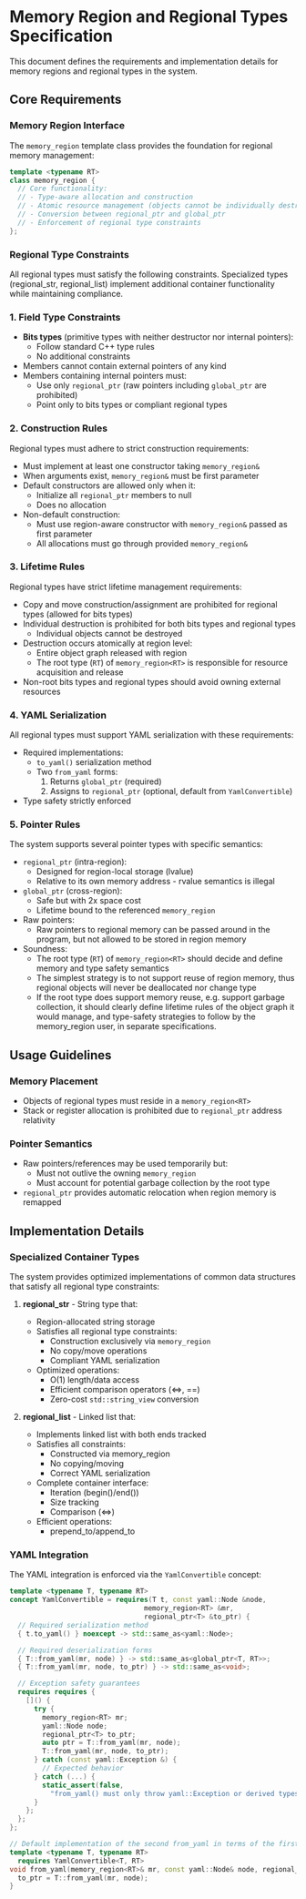 # Memory Region and Regional Types Specification

This document defines the requirements and implementation details for memory regions and regional types in the system.

## Core Requirements

### Memory Region Interface

The `memory_region` template class provides the foundation for regional memory management:

```cpp
template <typename RT>
class memory_region {
  // Core functionality:
  // - Type-aware allocation and construction
  // - Atomic resource management (objects cannot be individually destroyed)
  // - Conversion between regional_ptr and global_ptr
  // - Enforcement of regional type constraints
};
```

### Regional Type Constraints

All regional types must satisfy the following constraints. Specialized types (regional_str, regional_list) implement additional container functionality while maintaining compliance.

### 1. Field Type Constraints

   - **Bits types** (primitive types with neither destructor nor internal pointers):
     - Follow standard C++ type rules
     - No additional constraints
   - Members cannot contain external pointers of any kind
   - Members containing internal pointers must:
     - Use only `regional_ptr` (raw pointers including `global_ptr` are prohibited)
     - Point only to bits types or compliant regional types

### 2. Construction Rules

Regional types must adhere to strict construction requirements:

   - Must implement at least one constructor taking `memory_region&`
   - When arguments exist, `memory_region&` must be first parameter
   - Default constructors are allowed only when it:
     - Initialize all `regional_ptr` members to null
     - Does no allocation
   - Non-default construction:
     - Must use region-aware constructor with `memory_region&` passed as first parameter
     - All allocations must go through provided `memory_region&`

### 3. Lifetime Rules

Regional types have strict lifetime management requirements:

   - Copy and move construction/assignment are prohibited for regional types (allowed for bits types)
   - Individual destruction is prohibited for both bits types and regional types
     - Individual objects cannot be destroyed
   - Destruction occurs atomically at region level:
     - Entire object graph released with region
     - The root type (`RT`) of `memory_region<RT>` is responsible for resource acquisition and release
   - Non-root bits types and regional types should avoid owning external resources

### 4. YAML Serialization

All regional types must support YAML serialization with these requirements:

   - Required implementations:
     - `to_yaml()` serialization method
     - Two `from_yaml` forms:
       1. Returns `global_ptr` (required)
       2. Assigns to `regional_ptr` (optional, default from `YamlConvertible`)
   - Type safety strictly enforced

### 5. Pointer Rules

The system supports several pointer types with specific semantics:

   - `regional_ptr` (intra-region):
     - Designed for region-local storage (lvalue)
     - Relative to its own memory address - rvalue semantics is illegal
   - `global_ptr` (cross-region):
     - Safe but with 2x space cost
     - Lifetime bound to the referenced `memory_region`
   - Raw pointers:
     - Raw pointers to regional memory can be passed around in the program, but not allowed to be stored in region memory
   - Soundness:
     - The root type (`RT`) of `memory_region<RT>` should decide and define memory and type safety semantics
     - The simplest strategy is to not support reuse of region memory, thus regional objects will never be deallocated nor change type
     - If the root type does support memory reuse, e.g. support garbage collection, it should clearly define lifetime rules of the object graph it would manage, and type-safety strategies to follow by the memory_region user, in separate specifications.

## Usage Guidelines

### Memory Placement

- Objects of regional types must reside in a `memory_region<RT>`
- Stack or register allocation is prohibited due to `regional_ptr` address relativity

### Pointer Semantics

- Raw pointers/references may be used temporarily but:
  - Must not outlive the owning `memory_region`
  - Must account for potential garbage collection by the root type
- `regional_ptr` provides automatic relocation when region memory is remapped

## Implementation Details

### Specialized Container Types

The system provides optimized implementations of common data structures that satisfy all regional type constraints:

1. **regional_str** - String type that:

   - Region-allocated string storage
   - Satisfies all regional type constraints:
     - Construction exclusively via `memory_region`
     - No copy/move operations
     - Compliant YAML serialization
   - Optimized operations:
     - O(1) length/data access
     - Efficient comparison operators (<=>, ==)
     - Zero-cost `std::string_view` conversion

2. **regional_list** - Linked list that:
   - Implements linked list with both ends tracked
   - Satisfies all constraints:
     - Constructed via memory_region
     - No copying/moving
     - Correct YAML serialization
   - Complete container interface:
     - Iteration (begin()/end())
     - Size tracking
     - Comparison (<=>)
   - Efficient operations:
     - prepend_to/append_to

### YAML Integration

The YAML integration is enforced via the `YamlConvertible` concept:

```cpp
template <typename T, typename RT>
concept YamlConvertible = requires(T t, const yaml::Node &node,
                                 memory_region<RT> &mr,
                                 regional_ptr<T> &to_ptr) {
  // Required serialization method
  { t.to_yaml() } noexcept -> std::same_as<yaml::Node>;

  // Required deserialization forms
  { T::from_yaml(mr, node) } -> std::same_as<global_ptr<T, RT>>;
  { T::from_yaml(mr, node, to_ptr) } -> std::same_as<void>;

  // Exception safety guarantees
  requires requires {
    []() {
      try {
        memory_region<RT> mr;
        yaml::Node node;
        regional_ptr<T> to_ptr;
        auto ptr = T::from_yaml(mr, node);
        T::from_yaml(mr, node, to_ptr);
      } catch (const yaml::Exception &) {
        // Expected behavior
      } catch (...) {
        static_assert(false,
          "from_yaml() must only throw yaml::Exception or derived types");
      }
    };
  };
};

// Default implementation of the second from_yaml in terms of the first
template <typename T, typename RT>
  requires YamlConvertible<T, RT>
void from_yaml(memory_region<RT>& mr, const yaml::Node& node, regional_ptr<T>& to_ptr) {
  to_ptr = T::from_yaml(mr, node);
}
```
